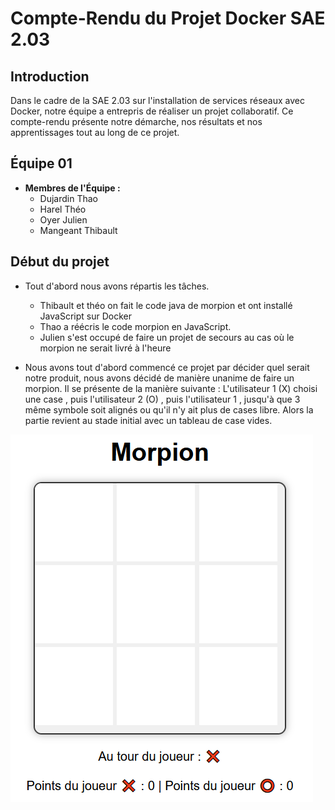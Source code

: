# Compte-Rendu du Projet Docker SAE 2.03

## Introduction

Dans le cadre de la SAE 2.03 sur l'installation de services réseaux avec Docker, notre équipe a entrepris de réaliser un projet collaboratif. Ce compte-rendu présente notre démarche, nos résultats et nos apprentissages tout au long de ce projet.

## Équipe 01

- **Membres de l'Équipe :**
  - Dujardin Thao
  - Harel Théo
  - Oyer Julien
  - Mangeant Thibault

## Début du projet 

- Tout d'abord nous avons répartis les tâches.
  - Thibault et théo on fait le code java de morpion et ont installé JavaScript sur Docker
  - Thao a réécris le code morpion en JavaScript.
  - Julien s'est occupé de faire un projet de secours au cas où le morpion ne serait livré à l'heure

- Nous avons tout d'abord commencé ce projet par décider quel serait notre produit, nous avons décidé de manière unanime de faire un morpion.
Il se présente de la manière suivante :
  L'utilisateur 1 (X) choisi une case , puis l'utilisateur 2 (O) , puis l'utilisateur 1 ,  jusqu'à que 3 même symbole soit alignés ou qu'il n'y ait plus de cases libre.
  Alors la partie revient au stade initial avec un tableau de case vides.

![début](Deb.png)
